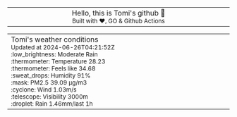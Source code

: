 
<div align="center">
<table>
<tbody>
<td align="center">
<img width="2000" height="0"><br>
Hello, this is Tomi's github 👋<br>
<sup>Built with ❤️, GO & Github Actions</sup><br>
<img width="2000" height="0">
</td>
</tbody>
</table>
</div>
<table>
<tbody>
<td align="left">
<img width="2000" height="0"><br>
Tomi's weather conditions<br>
<sup>Updated at 2024-06-26T04:21:52Z</sup><br>
<sup>:low_brightness: Moderate Rain</sup><br>
<sup>:thermometer: Temperature 28.23 </sup><br>
<sup>:thermometer: Feels like 34.68</sup><br>
<sup>:sweat_drops: Humidity 91%</sup><br>
<sup>:mask: PM2.5 39.09 μg/m3</sup><br>
<sup>:cyclone: Wind 1.03m/s </sup><br>
<sup>:telescope: Visibility 3000m </sup><br>
<sup>:droplet: Rain 1.46mm/last 1h </sup><br>
<img width="2000" height="0">
</td>
<td align="left">
<img width="2000" height="0"><br>
<br>
<img width="2000" height="0">
</td>
</tbody>
</table>
</div>
    